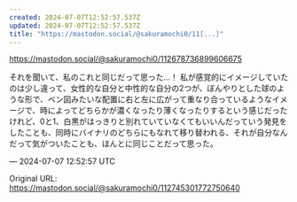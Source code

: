 ```yaml
---
created: 2024-07-07T12:52:57.537Z
updated: 2024-07-07T12:52:57.537Z
title: "https://mastodon.social/@sakuramochi0/11[...]"
---
```


<p><a href="https://mastodon.social/@sakuramochi0/112678736899606675" target="_blank" rel="nofollow noopener" translate="no"><span class="invisible">https://</span><span class="ellipsis">mastodon.social/@sakuramochi0/</span><span class="invisible">112678736899606675</span></a></p><p>それを聞いて、私のこれと同じだって思った…！ 私が感覚的にイメージしていたのは少し違って、女性的な自分と中性的な自分の2つが、ぼんやりとした球のような形で、ベン図みたいな配置に右と左に広がって重なり合っているようなイメージで、時によってどちらかが濃くなったり薄くなったりするという感じだったけれど、0と1、白黒がはっきりと別れていていなくてもいいんだっていう発見をしたことも、同時にバイナリのどちらにもなれて移り替われる、それが自分なんだって気がついたことも、ほんとに同じことだって思った。</p>

&mdash; 2024-07-07 12:52:57 UTC

Original URL: https://mastodon.social/@sakuramochi0/112745301772750640

